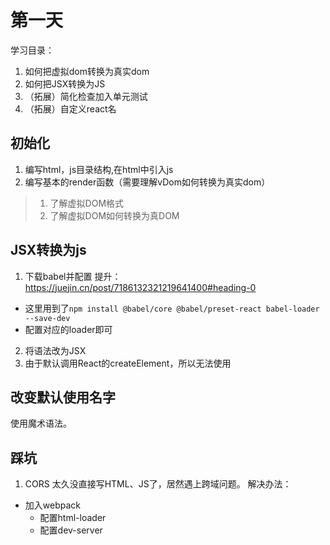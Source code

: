 # 第一天

学习目录：
1. 如何把虚拟dom转换为真实dom
2. 如何把JSX转换为JS
3. （拓展）简化检查加入单元测试
4. （拓展）自定义react名

## 初始化
1. 编写html，js目录结构,在html中引入js
2. 编写基本的render函数（需要理解vDom如何转换为真实dom）
> 1. 了解虚拟DOM格式
> 2. 了解虚拟DOM如何转换为真DOM


## JSX转换为js
1. 下载babel并配置
   提升：https://juejin.cn/post/7186132321219641400#heading-0
  - 这里用到了`npm install @babel/core @babel/preset-react babel-loader --save-dev`
  - 配置对应的loader即可
2. 将语法改为JSX
3. 由于默认调用React的createElement，所以无法使用

## 改变默认使用名字
使用魔术语法。


## 踩坑
1. CORS
太久没直接写HTML、JS了，居然遇上跨域问题。
解决办法：
- 加入webpack
  - 配置html-loader
  - 配置dev-server